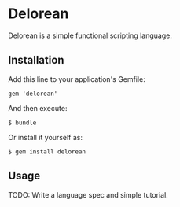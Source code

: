 # Delorean

Delorean is a simple functional scripting language.

## Installation

Add this line to your application's Gemfile:

    gem 'delorean'

And then execute:

    $ bundle

Or install it yourself as:

    $ gem install delorean

## Usage

TODO: Write a language spec and simple tutorial.


